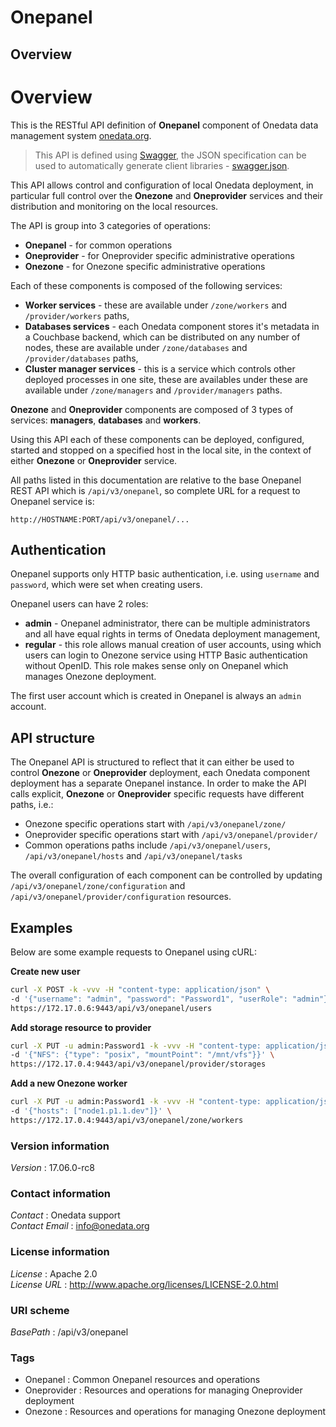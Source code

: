 # Onepanel


<a name="overview"></a>
## Overview
# Overview

This is the RESTful API definition of **Onepanel** component of Onedata data
management system [onedata.org](http://www.onedata.org).

> This API is defined using [Swagger](http://swagger.io/), the JSON
specification can be used to automatically generate client libraries -
  [swagger.json](../../../swagger/onepanel/swagger.json).

This API allows control and configuration of local Onedata deployment, in
particular full control over the **Onezone** and **Oneprovider** services and
their distribution and monitoring on the local resources.

The API is group into 3 categories of operations:
  * **Onepanel** - for common operations
  * **Oneprovider** - for Oneprovider specific administrative operations
  * **Onezone** - for Onezone specific administrative operations

Each of these components is composed of the following services:
  * **Worker services** - these are available under `/zone/workers` and
    `/provider/workers` paths,
  * **Databases services** - each Onedata component stores it's metadata in a
    Couchbase backend, which can be distributed on any number of nodes, these
    are available under `/zone/databases` and `/provider/databases` paths,
  * **Cluster manager services** - this is a service which controls other
    deployed processes in one site, these are availables under these are
    available under `/zone/managers` and `/provider/managers` paths.

**Onezone** and **Oneprovider** components are composed of 3 types of
services: **managers**, **databases** and **workers**.

Using this API each of these components can be deployed, configured,
started and stopped on a specified host in the local site, in the context
of either **Onezone** or **Oneprovider** service.

All paths listed in this documentation are relative to the base Onepanel
REST API which is `/api/v3/onepanel`, so complete URL for a request to
Onepanel service is:

```
http://HOSTNAME:PORT/api/v3/onepanel/...
```

## Authentication

Onepanel supports only HTTP basic authentication, i.e. using `username` and
`password`, which were set when creating users.

Onepanel users can have 2 roles:
  * **admin** - Onepanel administrator, there can be multiple administrators
    and all have equal rights in terms of Onedata deployment management,
  * **regular** - this role allows manual creation of user accounts, using
    which users can login to Onezone service using HTTP Basic authentication
    without OpenID. This role makes sense only on Onepanel which manages
    Onezone deployment.

The first user account which is created in Onepanel is always an `admin`
account.

## API structure

The Onepanel API is structured to reflect that it can either be used to
control **Onezone** or **Oneprovider** deployment, each Onedata component
deployment has a separate Onepanel instance. In order to make the API calls
explicit, **Onezone** or **Oneprovider** specific requests have different
paths, i.e.:
  * Onezone specific operations start with `/api/v3/onepanel/zone/`
  * Oneprovider specific operations start with `/api/v3/onepanel/provider/`
  * Common operations paths include `/api/v3/onepanel/users`,
    `/api/v3/onepanel/hosts` and `/api/v3/onepanel/tasks`

The overall configuration of each component can be controlled by updating
`/api/v3/onepanel/zone/configuration` and
`/api/v3/onepanel/provider/configuration` resources.

## Examples

Below are some example requests to Onepanel using cURL:

**Create new user**
```bash
curl -X POST -k -vvv -H "content-type: application/json" \
-d '{"username": "admin", "password": "Password1", "userRole": "admin"}' \
https://172.17.0.6:9443/api/v3/onepanel/users
```

**Add storage resource to provider**
```bash
curl -X PUT -u admin:Password1 -k -vvv -H "content-type: application/json" \
-d '{"NFS": {"type": "posix", "mountPoint": "/mnt/vfs"}}' \
https://172.17.0.4:9443/api/v3/onepanel/provider/storages
```

**Add a new Onezone worker**
```bash
curl -X PUT -u admin:Password1 -k -vvv -H "content-type: application/json" \
-d '{"hosts": ["node1.p1.1.dev"]}' \
https://172.17.0.4:9443/api/v3/onepanel/zone/workers
```


### Version information
*Version* : 17.06.0-rc8


### Contact information
*Contact* : Onedata support  
*Contact Email* : info@onedata.org


### License information
*License* : Apache 2.0  
*License URL* : http://www.apache.org/licenses/LICENSE-2.0.html


### URI scheme
*BasePath* : /api/v3/onepanel


### Tags

* Onepanel : Common Onepanel resources and operations
* Oneprovider : Resources and operations for managing Oneprovider deployment
* Onezone : Resources and operations for managing Onezone deployment




